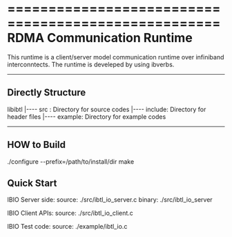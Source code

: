 ====================================================
RDMA Communication Runtime
====================================================

This runtime is a client/server model communication runtime over infiniband interconntects.
The runtime is develeped by using ibverbs.

----------------------------------------------------
Directly Structure
----------------------------------------------------
libibtl
 |---- src    : Directory for source codes
 |---- include: Directory for header files
 |---- example: Directory for example codes


----------------------------------------------------
HOW to Build
----------------------------------------------------
./configure --prefix=/path/to/install/dir
make 


Quick Start
------------

IBIO Server side:
source: ./src/ibtl_io_server.c
binary: ./src/ibtl_io_server

IBIO Client APIs:
source: ./src/ibtl_io_client.c

IBIO Test code:
source: ./example/ibtl_io.c
